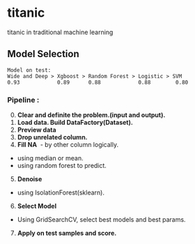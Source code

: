 # titanic
titanic in traditional machine learning


## Model Selection
```
Model on test:
Wide and Deep > Xgboost > Random Forest > Logistic > SVM
0.93            0.89      0.88            0.88        0.80

```


### Pipeline :
0. **Clear and definite the problem.(input and output).**
1. **Load data. Build DataFactory(Dataset).**
2. **Preview data**
3. **Drop unrelated column.**
4. **Fill NA**
  - by other column logically.
  - using median or mean.
  - using random forest to predict.
5. **Denoise**
  - using IsolationForest(sklearn).
6. **Select Model**
  - Using GridSearchCV, select best models and best params.
7. **Apply on test samples and score.**
